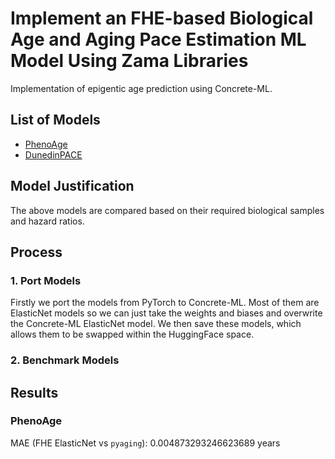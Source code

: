 # Implement an FHE-based Biological Age and Aging Pace Estimation ML Model Using Zama Libraries

Implementation of epigentic age prediction using Concrete-ML.

## List of Models

- [PhenoAge](https://pmc.ncbi.nlm.nih.gov/articles/PMC5940111/)
- [DunedinPACE](https://elifesciences.org/articles/73420)

## Model Justification

The above models are compared based on their required biological samples and hazard ratios.

## Process

### 1. Port Models

Firstly we port the models from PyTorch to Concrete-ML.
Most of them are ElasticNet models so we can just take the weights and biases
and overwrite the Concrete-ML ElasticNet model.
We then save these models, which allows them to be swapped within the
HuggingFace space.

### 2. Benchmark Models

## Results

### PhenoAge

MAE (FHE ElasticNet vs `pyaging`): 0.004873293246623689 years